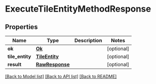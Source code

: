 # ExecuteTileEntityMethodResponse

## Properties
Name | Type | Description | Notes
------------ | ------------- | ------------- | -------------
**ok** | [**Ok**](Ok.md) |  | [optional] 
**tile_entity** | [**TileEntity**](TileEntity.md) |  | [optional] 
**result** | [**RawResponse**](RawResponse.md) |  | [optional] 

[[Back to Model list]](../README.md#documentation-for-models) [[Back to API list]](../README.md#documentation-for-api-endpoints) [[Back to README]](../README.md)


